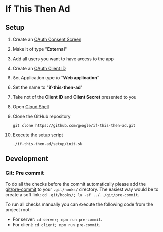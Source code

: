 <!--
    Copyright 2022 Google LLC
    Licensed under the Apache License, Version 2.0 (the "License");
    you may not use this file except in compliance with the License.
    You may obtain a copy of the License at
        https://www.apache.org/licenses/LICENSE-2.0
    Unless required by applicable law or agreed to in writing, software
    distributed under the License is distributed on an "AS IS" BASIS,
    WITHOUT WARRANTIES OR CONDITIONS OF ANY KIND, either express or implied.
    See the License for the specific language governing permissions and
    limitations under the License.
 -->

# If This Then Ad

## Setup

1. Create an [OAuth Consent Screen](https://console.cloud.google.com/apis/credentials/consent)

1. Make it of type "**External**"

1. Add all users you want to have access to the app

1. Create an [OAuth Client ID](https://console.cloud.google.com/apis/credentials/oauthclient)

1. Set Application type to "**Web application**"

1. Set the name to "**if-this-then-ad**"

1. Take not of the **Client ID** and **Client Secret** presented to you

1. Open [Cloud Shell](https://shell.cloud.google.com)

1. Clone the GitHub repository

   ```
   git clone https://github.com/google/if-this-then-ad.git
   ```

1. Execute the setup script

   ```
   ./if-this-then-ad/setup/init.sh
   ```

## Development

### Git: Pre commit

To do all the checks before the commit automatically please add the [git/pre-commit](git/pre-commit) to your `.git/hooks/` directory. The easiest way would be to create a soft link: `cd .git/hooks/; ln -sf ../../git/pre-commit`.

To run all checks manually you can execute the following code from the project root:

- For server: `cd server; npm run pre-commit`.
- For client: `cd client; npm run pre-commit`.
